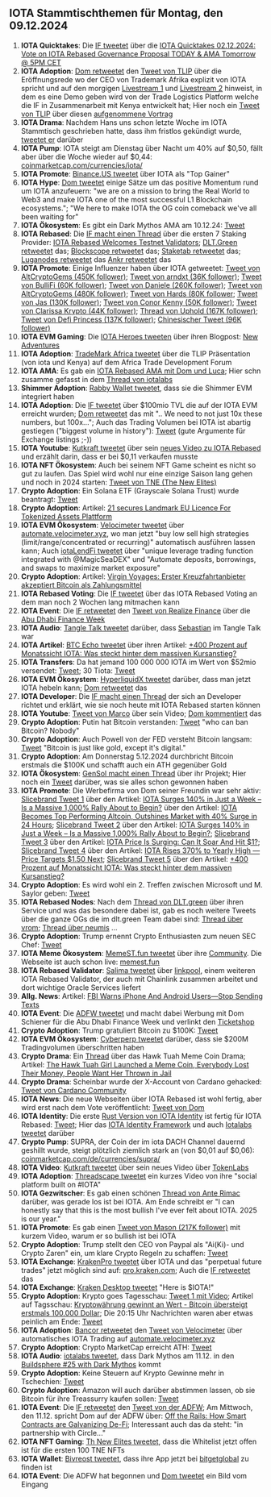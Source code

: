 ## IOTA Stammtischthemen für Montag, den 09.12.2024

1. **IOTA Quicktakes**: Die [IF tweetet](https://x.com/iota/status/1863553776520478940) über die [IOTA Quicktakes 02.12.2024: Vote on IOTA Rebased Governance Proposal TODAY & AMA Tomorrow @ 5PM CET](https://www.youtube.com/watch?v=uQ_V4SZwHOI)
2. **IOTA Adoption**: [Dom retweetet](https://x.com/DomSchiener/status/1863815073577214438) den [Tweet von TLIP](https://x.com/TLIP_io/status/1863578315488891390) über die Eröffnungsrede wo der CEO von Trademark Afrika explizit von IOTA spricht und auf den morgigen [Livestream 1](https://www.youtube.com/live/LnYZqNevRN0?si=Qpy8p-9TwxcroplT) und [Livestream 2](https://www.youtube.com/watch?v=B2st8SGuJqA) hinweist, in dem es eine Demo geben wird von der Trade Logistics Platform welche die IF in Zusammenarbeit mit Kenya entwickelt hat; Hier noch ein [Tweet von TLIP](https://x.com/TLIP_io/status/1864378795412611215) über diesen [aufgenommene Vortrag](https://www.youtube.com/live/B2st8SGuJqA?feature=shared)
3. **IOTA Drama**: Nachdem Hans uns schon letzte Woche im IOTA Stammtisch geschrieben hatte, dass ihm fristlos gekündigt wurde, [tweetet er](https://x.com/hus_qy/status/1863691157491880255) darüber 
4. **IOTA Pump**: IOTA steigt am Dienstag über Nacht um 40% auf $0,50, fällt aber über die Woche wieder auf $0,44: [coinmarketcap.com/currencies/iota/](https://coinmarketcap.com/currencies/iota/)
5. **IOTA Promote**: [Binance.US tweetet](https://x.com/BinanceUS/status/1863674601756033070) über IOTA als "Top Gainer"
6. **IOTA Hype**: [Dom tweetet](https://x.com/DomSchiener/status/1863688195034026493) einige Sätze um das positive Momentum rund um IOTA anzufeuern: "we are on a mission to bring the Real World to Web3 and make IOTA one of the most successful L1 Blockchain ecosystems."; "We here to make IOTA the OG coin comeback we've all been waiting for"
7. **IOTA Ökosystem**: Es gibt ein Dark Mythos AMA am 10.12.24: [Tweet](https://x.com/AuditOne_DAO/status/1863940705976045931)
8. **IOTA Rebased**: Die [IF macht einen Thread](https://x.com/iota/status/1863946293539660134) über die ersten 7 Staking Provider: [IOTA Rebased Welcomes Testnet Validators](https://blog.iota.org/iota-rebased-validators/); [DLT.Green retweetet](https://x.com/dlt_green/status/1863947514430255498) das; [Blockscope retweetet](https://x.com/Krypton45435203/status/1864033994825769242) das; [Staketab retweetet](https://x.com/staketab/status/1864002875958911427) das; [Luganodes retweetet](https://x.com/luganodes/status/1864255668305449406) das [Ankr retweetet](https://x.com/ankr/status/1864965603162783934) das
9. **IOTA Promote**: Einige Influenzer haben über IOTA getweetet: [Tweet von AltCryptoGems (450K follower)](https://x.com/AltCryptoGems/status/1863948302099845625); [Tweet von arndxt (36K follower)](https://x.com/arndxt_xo/status/1859929626216439832); [Tweet von BulliFi (60K follower)](https://x.com/Bullify_X/status/1863933431295492504); [Tweet von Daniele (260K follower)](https://x.com/danielesesta/status/1864220251988062256); [Tweet von AltCryptoGems (480K follower)](https://x.com/AltCryptoGems/status/1864242805788561871); [Tweet von Hards (80K follower](https://x.com/Degen_Hardy/status/1864217481054978180); [Tweet von Jas (130K follower)](https://x.com/JasCrypto_/status/1863946322606207268); [Tweet von Conor Kenny (50K follower)](https://x.com/conorfkenny/status/1864281688312041836); [Tweet von Clarissa Krypto (44K follower)](https://x.com/Clarissa_Krypto/status/1864709733044928754); [Thread von Uphold (167K follower)](https://x.com/UpholdInc/status/1864443313820193150); [Tweet von Defi Princess (137K follower)](https://x.com/defiprincess_/status/1864593090872529322); [Chinesischer Tweet (96K follower)](https://x.com/0xKingsKuan/status/1865974674146140185)
11. **IOTA EVM Gaming**: Die [IOTA Heroes tweeten](https://x.com/IotaHeroes/status/1863921653572411500) über ihren Blogpost: [New Adventures](https://www.iotaheroes.com/blog/new-adventures)
12. **IOTA Adoption**: [TradeMark Africa tweetet](https://x.com/TradeMarkAfrica/status/1863957401654673541) über die TLIP Präsentation (von iota und Kenya) auf dem Africa Trade Development Forum
13. **IOTA AMA**: Es gab ein [IOTA Rebased AMA mit Dom und Luca](https://x.com/iota/status/1863516743362097249); Hier schn zusamme gefasst in dem [Thread von iotalabs](https://x.com/iotalabs_/status/1866092183335453030)
14. **Shimmer Adoption**: [Rabby Wallet tweetet](https://x.com/Rabby_io/status/1808123544053719490), dass sie die Shimmer EVM integriert haben
15. **IOTA Adoption**: Die [IF tweetet](https://x.com/iota/status/1864214892720312661) über $100mio TVL die auf der IOTA EVM erreicht wurden; [Dom retweetet](https://x.com/DomSchiener/status/1864235593292489140) das mit ".. We need to not just 10x these numbers, but 100x...";  Auch das Trading Volumen bei IOTA ist abartig gestiegen ("biggest volume in history"): [Tweet](https://x.com/_JeffR/status/1864122143807820145) (gute Argumente für Exchange listings ;-))
16. **IOTA Youtube**: [Kutkraft tweetet](https://x.com/kutkraft/status/1864224228201123867) über sein [neues Video zu IOTA Rebased](https://youtu.be/pwEjmjRcd5o) und erzählt darin, dass er bei $0,11 verkaufen musste
17. **IOTA NFT Ökosystem**: Auch bei seinem NFT Game scheint es nicht so gut zu laufen. Das Spiel wird wohl nur eine einzige Saison lang gehen und noch in 2024 starten: [Tweet von TNE (The New Elites)](https://x.com/TheNewElites_/status/1864539303344525668)
18. **Crypto Adoption**: Ein Solana ETF (Grayscale Solana Trust) wurde beantragt: [Tweet](https://x.com/JSeyff/status/1864057917608980856)
19. **Crypto Adoption**: Artikel: [21 secures Landmark EU Licence For Tokenized Assets Plattform](https://t.co/fZXOHFJODN)
20. **IOTA EVM Ökosystem**: [Velocimeter tweetet](https://x.com/VelocimeterDEX/status/1864246374809915854) über [automate.velocimeter.xyz](https://automate.velocimeter.xyz/), wo man jetzt "buy low sell high strategies (limit/range/concentrated or recurring)" automatisch ausführen lassen kann; Auch [iotaLendFi tweetet](https://x.com/iolendfi/status/1864041721413132314) über "unique leverage trading function integrated with @MagicSeaDEX" und "Automate deposits, borrowings, and swaps to maximize market exposure"
21. **Crypto Adoption**: Artikel: [Virgin Voyages: Erster Kreuzfahrtanbieter akzeptiert Bitcoin als Zahlungsmittel](https://www.blocktrainer.de/blog/erster-kreuzfahrtanbieter-akzeptiert-bitcoin-als-zahlungsmittel)
22. **IOTA Rebased Voting**: Die [IF tweetet](https://x.com/iota/status/1864310689667686721) über das IOTA Rebased Voting an dem man noch 2 Wochen lang mitmachen kann
23. **IOTA Event**: Die [IF retweetet](https://x.com/iota/status/1864321339361812481) den [Tweet von Realize Finance](https://x.com/iota/status/1864321339361812481) über die [Abu Dhabi Finance Week](https://x.com/ADFinanceWeek)
24. **IOTA Audio**: [Tangle Talk tweetet](https://x.com/tangle_talk/status/1864307096885284901) darüber, dass [Sebastian](https://x.com/Sebasti65365174) im Tangle Talk war
25. **IOTA Artikel**: [BTC Echo tweetet](https://x.com/btcecho/status/1864259692505018850) über ihren Artikel: [+400 Prozent auf Monatssicht IOTA: Was steckt hinter dem massiven Kursanstieg?](https://www.btc-echo.de/news/iota-was-steckt-hinter-dem-massiven-kursanstieg-196961/?utm_content=buffer059d6&utm_medium=social&utm_source=x.com&utm_campaign=buffer)
26. **IOTA Transfers**: Da hat jemand 100 000 000 IOTA im Wert von $52mio versendet: [Tweet](https://x.com/tanglelytics/status/1864292874407297418); 30 Tiota: [Tweet](https://x.com/tanglelytics/status/1864408293105406005)
27. **IOTA EVM Ökosystem**: [HyperliquidX tweetet](https://x.com/HyperliquidX/status/1864291782865113173) darüber, dass man jetzt IOTA hebeln kann; [Dom retweetet](https://x.com/DomSchiener/status/1864332242438250820) das
28. **IOTA Developer**: Die [IF macht einen Thread](https://x.com/iota/status/1864338881182675363) der sich an Developer richtet und erklärt, wie sie noch heute mit IOTA Rebased starten können
29. **IOTA Youtube**: [Tweet von Marco](https://x.com/MarcoASola1/status/1864069984172785803) über sein Video; [Dom kommentiert](https://x.com/DomSchiener/status/1864214536665866383) das
30. **Crypto Adoption**: Putin hat Bitcoin verstanden: [Tweet](https://x.com/WatcherGuru/status/1864319265840488854) "who can ban Bitcoin? Nobody"
31. **Crypto Adoption**: Auch Powell von der FED versteht Bitcoin langsam: [Tweet](https://x.com/BTC_Archive/status/1864393191203410111) "Bitcoin is just like gold, except it's digital."
32. **Crypto Adoption**: Am Donnerstag 5.12.2024 durchbricht Bitcoin erstmals die $100K und schafft auch ein ATH gegenüber Gold
33. **IOTA Ökosystem**: [GenSol macht einen Thread](https://x.com/GenSol_io/status/1864289169876636155) über ihr Projekt; Hier noch ein [Tweet](https://x.com/GenSol_io/status/1864666593239945270) darüber, was sie alles schon gewonnen haben
34. **IOTA Promote**: Die Werbefirma von Dom seiner Freundin war sehr aktiv: [Slicebrand Tweet 1](https://x.com/slicedbrand/status/1864370584458805658) über den Artikel: [IOTA Surges 140% in Just a Week – Is a Massive 1,000% Rally About to Begin?](https://cryptonews.com/news/iota-surges-100-in-just-a-week-is-a-massive-1000-rally-about-to-begin/) über den Artikel: [IOTA Becomes Top Performing Altcoin, Outshines Market with 40% Surge in 24 Hours](https://beincrypto.com/iota-outshines-market/); [Slicebrand Tweet 2](https://x.com/slicedbrand/status/1864370584458805658) über den Artikel: [IOTA Surges 140% in Just a Week – Is a Massive 1,000% Rally About to Begin?](https://cryptonews.com/news/iota-surges-100-in-just-a-week-is-a-massive-1000-rally-about-to-begin/); [Slicebrand Tweet 3](https://x.com/slicedbrand/status/1864385432848617587) über den Artikel: [IOTA Price Is Surging: Can It Soar And Hit $1?](https://coingape.com/markets/iota-price-is-surging-can-it-copy-xrp-and-hit-1/); [Slicebrand Tweet 4](https://x.com/slicedbrand/status/1864417141359038551) über den Artikel: [IOTA Rises 370% to Yearly High — Price Targets $1.50 Next](https://www.ccn.com/analysis/crypto/iota-rises-yearly-high-price-increase/#:~:text=8%20min%20read-,IOTA%20Price%20to%20%241.50,movement%20from%20the%20current%20price); [Slicebrand Tweet 5](https://x.com/slicedbrand/status/1864399525500072444) über den Artikel: [+400 Prozent auf Monatssicht IOTA: Was steckt hinter dem massiven Kursanstieg?](https://www.btc-echo.de/news/iota-was-steckt-hinter-dem-massiven-kursanstieg-196961/)
35. **Crypto Adoption**: Es wird wohl ein 2. Treffen zwischen Microsoft und M. Saylor geben: [Tweet](https://x.com/Vivek4real_/status/1864361324437819468)
36. **IOTA Rebased Nodes**: Nach dem [Thread von DLT.green](https://x.com/dlt_green) über ihren Service und was das besondere dabei ist, gab es noch weitere Tweets über die ganze OGs die im dlt.green Team dabei sind: [Thread über vrom](https://x.com/dlt_green/status/1864304669977153700); [Thread über neumis](https://x.com/dlt_green/status/1864354882838306823) ...
37. **Crypto Adoption**: Trump ernennt Crypto Enthusiasten zum neuen SEC Chef: [Tweet](https://x.com/TheRobynHD/status/1864367477796274278)
38. **IOTA Meme Ökosystem**: [MemeST.fun tweetet](https://x.com/memest_/status/1797906597857108355) über ihre [Community](https://linktr.ee/memestreet). Die Webseite ist auch schon live: [memest.fun](http://memest.fun/)
39. **IOTA Rebased Validator**: [Salima tweetet](https://x.com/Salimasbegum/status/1864432373821055380) über [linkpool](https://x.com/linkpoolio), einem weiteren IOTA Rebased Validator, der auch mit Chainlink zusammen arbeitet und dort wichtige Oracle Services liefert
40. **Allg. News**: Artikel: [FBI Warns iPhone And Android Users—Stop Sending Texts](https://www.forbes.com/sites/zakdoffman/2024/12/03/fbi-warns-iphone-and-android-users-stop-sending-texts/)
41. **IOTA Event**: Die [ADFW tweetet](https://x.com/ADFinanceWeek/status/1864629827958944150) und macht dabei Werbung mit Dom Schiener für die Abu Dhabi Finance Week und verlinkt den [Ticketshop](https://adfw.com/tickets)
42. **Crypto Adoption**: Trump gratuliert Bitcoin zu $100K: [Tweet](https://x.com/bitcoin2go/status/1864657227707019555)
43. **IOTA EVM Ökosystem**: [Cyberperp tweetet](https://x.com/cyberperp/status/1864652111079694642) darüber, dass sie $200M Tradingvolumen überschritten haben
44. **Crypto Drama**: Ein [Thread](https://x.com/ShurikenTrade/status/1864865463139795389) über das Hawk Tuah Meme Coin Drama; Artikel: [The Hawk Tuah Girl Launched a Meme Coin, Everybody Lost Their Money, People Want Her Thrown in Jail](https://www.barstoolsports.com/blog/3533095/the-hawk-tuah-girl-launched-a-meme-coin-its-not-going-well?utm_content=buffer5fb43&utm_medium=social&utm_source=twitter.com&utm_campaign=buffer)
45. **Crypto Drama**: Scheinbar wurde der X-Account von Cardano gehacked: [Tweet von Cardano Community](https://x.com/Cardano/status/1865778999365947698)
46. **IOTA News**: Die neue Webseiten über IOTA Rebased ist wohl fertig, aber wird erst nach dem Vote veröffentlicht: [Tweet von Dom](https://x.com/DomSchiener/status/1864944154473603536)
47. **IOTA Identity**: Die erste [Rust Version von IOTA Identity](https://github.com/iotaledger/identity.rs/releases/tag/v1.6.0-alpha.1) ist fertig für IOTA Rebased: [Tweet](https://x.com/Vrom14286662/status/1864945305763885427); Hier das [IOTA Identity Framework](https://docs.iota.org/iota-identity) und auch [Iotalabs tweetet](https://x.com/iotalabs_/status/1865019507942789324) darüber
48. **Crypto Pump**: SUPRA, der Coin der im iota DACH Channel dauernd geshillt wurde, steigt plötzlich ziemlich stark an (von $0,01 auf $0,06): [coinmarketcap.com/de/currencies/supra/](https://coinmarketcap.com/de/currencies/supra/)
49. **IOTA Video**: [Kutkraft tweetet](https://x.com/kutkraft/status/1865293648457535797) über sein neues Video über [TokenLabs](https://x.com/TokenLabsX)
50. **IOTA Adoption**: [Threadscape tweetet](https://x.com/_threadscape_/status/1865176666630127970) ein kurzes Video von ihre "social platform built on #IOTA"
51. **IOTA Gezwitscher**: Es gab einen schönen [Thread von Ante Rimac](https://x.com/0xRimac/status/1864922752542470600) darüber, was gerade los ist bei IOTA. Am Ende schreibt er "I can honestly say that this is the most bullish I've ever felt about IOTA. 2025 is our year."
52. **IOTA Promote**: Es gab einen [Tweet von Mason (217K follower)](https://x.com/MasonVersluis/status/1864866983482896548) mit kurzem Video, warum er so bullish ist bei IOTA
53. **Crypto Adoption**: Trump stellt den CEO von Paypal als "Ai(Ki)- und Crypto Zaren" ein, um klare Crypto Regeln zu schaffen: [Tweet](https://x.com/blocktrainer/status/1864839721190322248)
54. **IOTA Exchange**: [KrakenPro tweetet](https://x.com/blocktrainer/status/1864839721190322248) über IOTA und das "perpetual future trades" jetzt möglich sind auf: [pro.kraken.com](https://pro.kraken.com/app/trade/btc-usd?af_xp=app&source_caller=ui&pid=X&utm_content=link&utm_source=twitter&shortlink=IOTAperp&utm_medium=organic_social&utm_campaign=2024_q4_pro_global_futures_listings_en_rtg&deep_link_value=goToPair%2Ffutures%2FIOTA%2FUSD%2FPF_IOTAUSD&c=PerpFutures_IOTA_Social); Auch die [IF retweetet](https://x.com/iota/status/1864973864675008618) das
55. **IOTA Exchange**: [Kraken Desktop tweetet](https://x.com/KrakenDesktop/status/1865755679148920912) "Here is $IOTA!" 
56. **Crypto Adoption**: Krypto goes Tagesschau: [Tweet 1 mit Video](https://x.com/JanWues/status/1864615402061348864); Artikel auf Tagsschau: [Kryptowährung gewinnt an Wert - Bitcoin übersteigt erstmals 100.000 Dollar](https://www.tagesschau.de/wirtschaft/finanzen/bitcoin-100000-dollar-marke-100.html); Die 20:15 Uhr Nachrichten waren aber etwas peinlich am Ende: [Tweet](https://x.com/blocktrainer/status/1864749421818450248)
57. **IOTA Adoption**: [Bancor retweetet](https://x.com/Bancor/status/1864334179086860356) den [Tweet von Velocimeter](https://x.com/VelocimeterDEX/status/1864258949043863796) über automatisches IOTA Trading auf [automate.velocimeter.xyz](https://automate.velocimeter.xyz/)
58. **Crypto Adoption**: Crypto MarketCap erreicht ATH: [Tweet](https://x.com/Ashcryptoreal/status/1865084300497944758)
47. **IOTA Audio**: [iotalabs tweetet](https://x.com/iotalabs_/status/1865048559285883253), dass Dark Mythos am 11.12. in den [Buildsphere #25 with Dark Mythos](https://twitter.com/i/spaces/1OdKrXvozvvJX) kommt
48. **Crypto Adoption**: Keine Steuern auf Krypto Gewinne mehr in Tschechien: [Tweet](https://x.com/RadarHits/status/1865008674344743331)
49. **Crypto Adoption**: Amazon will auch darüber abstimmen lassen, ob sie Bitcoin für ihre Treassurry kaufen sollen: [Tweet](https://x.com/BTC_Archive/status/1865840011838414943)
50. **IOTA Event**: Die [IF retweetet](https://x.com/iota/status/1866025735367926066) den [Tweet von der ADFW](https://x.com/ADFinanceWeek/status/1864629827958944150); Am Mittwoch, den 11.12. spricht Dom auf der ADFW über: [Off the Rails: How Smart Contracts are Galvanizing De-Fi](https://adfw.com/agenda/filter?date=all&speaker=385); Interessant auch das da steht: "in partnership with Circle..."
51. **IOTA NFT Gaming**: [Th New Elites tweetet](https://x.com/TheNewElites_/status/1866010085388136588), dass die Whitelist jetzt offen ist für die ersten 100 TNE NFTs
52. **IOTA Wallet**: [Bivreost tweetet](https://x.com/bivreost/status/1865405199717666944), dass ihre App jetzt bei [bitgetglobal](https://x.com/bitgetglobal) zu finden ist
53. **IOTA Event**: Die ADFW hat begonnen und [Dom tweetet](https://x.com/DomSchiener/status/1866067067365130366) ein Bild vom Eingang
